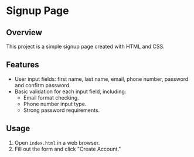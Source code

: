 # Signup Page

## Overview

This project is a simple signup page created with HTML and CSS.

## Features

- User input fields: first name, last name, email, phone number, password and confirm password.
- Basic validation for each input field, including:
  - Email format checking.
  - Phone number input type.
  - Strong password requirements.

## Usage

1. Open `index.html` in a web browser.
2. Fill out the form and click "Create Account."
